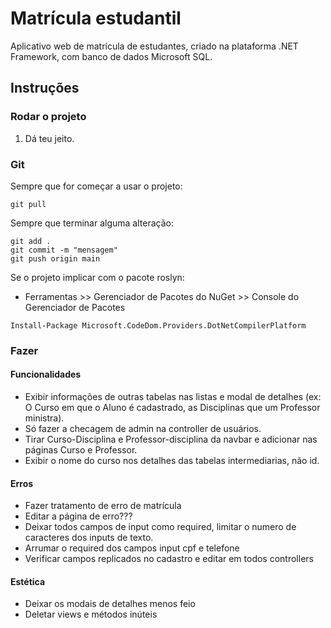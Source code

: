 # Matrícula estudantil

Aplicativo web de matrícula de estudantes, criado na plataforma .NET Framework, com banco de dados Microsoft SQL.

## Instruções
### Rodar o projeto

1. Dá teu jeito.

### Git
Sempre que for começar a usar o projeto:
```shell
git pull
```

Sempre que terminar alguma alteração:
```shell
git add .
git commit -m "mensagem"
git push origin main
```

Se o projeto implicar com o pacote roslyn:
- Ferramentas >> Gerenciador de Pacotes do NuGet >> Console do Gerenciador de Pacotes
```shell
Install-Package Microsoft.CodeDom.Providers.DotNetCompilerPlatform
```

### Fazer
#### Funcionalidades
- Exibir informações de outras tabelas nas listas e modal de detalhes (ex: O Curso em que o Aluno é cadastrado, as Disciplinas que um Professor ministra).
- Só fazer a checagem de admin na controller de usuários.
- Tirar Curso-Disciplina e Professor-disciplina da navbar e adicionar nas páginas Curso e Professor.
- Exibir o nome do curso nos detalhes das tabelas intermediarias, não id.

#### Erros
- Fazer tratamento de erro de matrícula
- Editar a página de erro???
- Deixar todos campos de input como required, limitar o numero de caracteres dos inputs de texto.
- Arrumar o required dos campos input cpf e telefone
- Verificar campos replicados no cadastro e editar em todos controllers

#### Estética
- Deixar os modais de detalhes menos feio
- Deletar views e métodos inúteis
